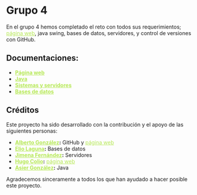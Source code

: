 # Grupo 4

En el grupo 4 hemos completado el reto con todos sus requerimientos; [página web](https://albertogfez.github.io/WEBSITE-ALBERTO/), java swing, bases de datos, servidores, y control de versiones con GitHub.

## Documentaciones:
* **[Página web](https://github.com/AlbertoGfeZ/GRUPO-4-RETO/blob/Markdown-Web/MARKDOWN.md)**
* **[Java](https://github.com/AlbertoGfeZ/GRUPO-4-RETO/blob/Markdown/MARKDOWN.md)**
* **[Sistemas y servidores](https://github.com/AlbertoGfeZ/GRUPO-4-RETO/blob/Markdown/MARKDOWN.md)**
* **[Bases de datos](https://github.com/AlbertoGfeZ/GRUPO-4-RETO/blob/Markdown/MARKDOWN.md)**




## Créditos

Este proyecto ha sido desarrollado con la contribución y el apoyo de las siguientes personas:

* **[Alberto González](https://github.com/AlbertoGfeZ):** GitHub y [página web](https://albertogfez.github.io/WEBSITE-ALBERTO/)
* **[Elio Laguna](https://github.com/BAI-1h3):** Bases de datos
* **[Jimena Fernández](https://github.com/jimenafdezz):** Servidores
* **[Hugo Colio](https://github.com/hugo-colio):** [página web](https://albertogfez.github.io/WEBSITE-ALBERTO/)
* **[Asier González](https://github.com/asiglez):** Java

Agradecemos sinceramente a todos los que han ayudado a hacer posible este proyecto.

<style>
a {
    color: #b5e853; /* Cambia el color de los enlaces*/
}
</style>
